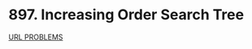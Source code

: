 # 897. Increasing Order Search Tree
[URL PROBLEMS](https://leetcode.com/problems/increasing-order-search-tree/)